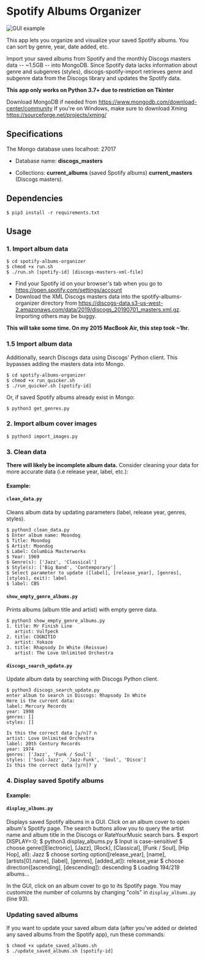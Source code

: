 # Spotify Albums Organizer

![GUI example](https://raw.githubusercontent.com/savoy1211/spotify-albums-organizer/master/display_covers.png)

This app lets you organize and visualize your saved Spotify albums. You can sort by genre, year, date added, etc.

Import your saved albums from Spotify and the monthly Discogs masters data -- ~1.5GB -- into MongoDB. Since Spotify data lacks information about genre and subgenres (styles), discogs-spotify-import retrieves genre and subgenre data from the Discogs library and updates the Spotify data. 

**This app only works on Python 3.7+ due to restriction on Tkinter**

Download MongoDB if needed from <https://www.mongodb.com/download-center/community>
If you're on Windows, make sure to download Xming <https://sourceforge.net/projects/xming/>
## Specifications
The Mongo database uses localhost: 27017

* Database name: **discogs_masters** 

* Collections: **current_albums** (saved Spotify albums) **current_masters** (Discogs masters). 

## Dependencies

	$ pip3 install -r requirements.txt

## Usage

### 1. Import album data
	
	$ cd spotify-albums-organizer
	$ chmod +x run.sh
	$ ./run.sh [spotify-id] [discogs-masters-xml-file]

* Find your Spotify id on your browser's tab when you go to <https://open.spotify.com/settings/account>
* Download the XML Discogs masters data into the spotify-albums-organizer directory from <https://discogs-data.s3-us-west-2.amazonaws.com/data/2019/discogs_20190701_masters.xml.gz>. Importing others may be buggy. 

**This will take some time. On my 2015 MacBook Air, this step took ~1hr.**

### 1.5 Import album data

Additionally, search Discogs data using Discogs' Python client. This bypasses adding the masters data into Mongo.

	$ cd spotify-albums-organizer
	$ chmod +x run_quicker.sh
	$ ./run_quicker.sh [spotify-id]

Or, if saved Spotify albums already exist in Mongo:

	$ python3 get_genres.py

### 2. Import album cover images
	
	$ python3 import_images.py

### 3. Clean data

**There will likely be incomplete album data.** Consider cleaning your data for more accurate data (i.e release year, label, etc.):

#### Example: 

#### `clean_data.py` 

Cleans album data by updating parameters (label, release year, genres, styles).

	$ python3 clean_data.py
	$ Enter album name: Moondog
	$ Title: Moondog
	$ Artist: Moondog
	$ Label: Columbia Masterworks
	$ Year: 1969
	$ Genre(s): ['Jazz', 'Classical']
	$ Style(s): ['Big Band', 'Contemporary']
	$ Select parameter to update ([label], [release_year], [genres], [styles], exit): label
	$ label: CBS

#### `show_empty_genre_albums.py` 

Prints albums (album title and artist) with empty genre data.

	$ python3 show_empty_genre_albums.py
	1. title: Mr Finish Line
	   artist: Vulfpeck
	2. title: COGNITIO
	   artist: Yokaze
	3. title: Rhapsody In White (Reissue)
	   artist: The Love Unlimited Orchestra

#### `discogs_search_update.py` 

Update album data by searching with Discogs Python client.

	$ python3 discogs_search_update.py
	enter album to search in Discogs: Rhapsody In White
	Here is the current data: 
	label: Mercury Records
	year: 1998
	genres: []
	styles: []

	Is this the correct data [y/n]? n
	artist: Love Unlimited Orchestra
	label: 20th Century Records
	year: 1974
	genres: ['Jazz', 'Funk / Soul']
	styles: ['Soul-Jazz', 'Jazz-Funk', 'Soul', 'Disco']
	Is this the correct data [y/n]? y

### 4. Display saved Spotify albums

#### Example:

#### `display_albums.py`

Displays saved Spotify albums in a GUI. Click on an album cover to open album's Spotify page. The search buttons allow you to query the artist name and album title in the Discogs or RateYourMusic search bars.
	$ export DISPLAY=:0;
	$ python3 display_albums.py
	$ Input is case-sensitive!
	$ choose genre([Electronic], [Jazz], [Rock], [Classical], [Funk / Soul], [Hip Hop], all): Jazz
	$ choose sorting option([release_year], [name], [artists[0].name], [label], [genres], [added_at]): release_year
	$ choose direction([ascending], [descending]): descending
	$ Loading 194/219 albums...

In the GUI, click on an album cover to go to its Spotify page. You may customize the number of columns by changing "cols" in `display_albums.py` (line 93). 

### Updating saved albums

If you want to update your saved album data (after you've added or deleted any saved albums from the Spotify app), run these commands:
	
	$ chmod +x update_saved_albums.sh
	$ ./update_saved_albums.sh [spotify-id]


